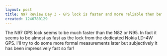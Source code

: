 ```yaml
---
layout: post
title: N97 Review Day 3 - GPS lock is faster and more reliable then before
created: 1246780129
---
```

<p>The N97 GPS lock seems to be much faster than the N82 or N95. In fact it seems to be almost as fast as the lock from the dedicated Nokia LD-4W GPS. I'll try to do some more formal measurements later but subjectively it has been impressively fast so far!</p>
